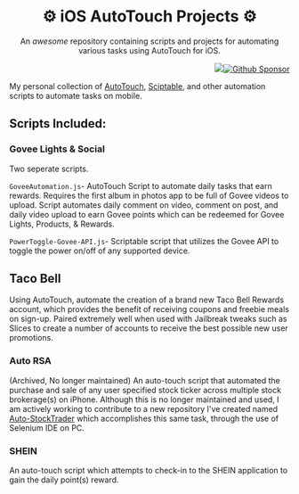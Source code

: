 <h1 align="center"> ⚙️ iOS AutoTouch Projects ⚙️ </h1>

<p align="center">An <i>awesome</i> repository containing scripts and projects for automating various tasks using AutoTouch for iOS.</p>

<p align="right"><img src="https://img.shields.io/badge/javascript-%23323330.svg?style=for-the-badge&logo=javascript&logoColor=%23F7DF1E"/><a href="https://github.com/sponsors/Prem-ium" target="_blank"><img src="https://img.shields.io/badge/sponsor-30363D?style=for-the-badge&logo=GitHub-Sponsors&logoColor=#EA4AA" alt="Github Sponsor"/></a></p>

My personal collection of [AutoTouch](https://autotouch.net/), [Sciptable](https://scriptable.app/), and other automation scripts to automate tasks on mobile.

## Scripts Included:
### Govee Lights & Social
Two seperate scripts.

`GoveeAutomation.js`- AutoTouch Script to automate daily tasks that earn rewards. Requires the first album in photos app to be full of Govee videos to upload. Script automates daily comment on video, comment on post, and daily video upload to earn Govee points which can be redeemed for Govee Lights, Products, & Rewards.

`PowerToggle-Govee-API.js`- Scriptable script that utilizes the Govee API to toggle the power on/off of any supported device.

## Taco Bell
Using AutoTouch, automate the creation of a brand new Taco Bell Rewards account, which provides the benefit of receiving coupons and freebie meals on sign-up. Paired extremely well when used with Jailbreak tweaks such as Slices to create a number of accounts to receive the best possible new user promotions.

### Auto RSA
(Archived, No longer maintained)
An auto-touch script that automated the purchase and sale of any user specified stock ticker across multiple stock brokerage(s) on iPhone. Although this is no longer maintained and used, I am actively working to contribute to a new repository I've created named [Auto-StockTrader](https://github.com/Prem-ium/Auto-StockTrader)  which accomplishes this same task, through the use of Selenium IDE on PC. 

### SHEIN
An auto-touch script which attempts to check-in to the SHEIN application to gain the daily point(s) reward.
